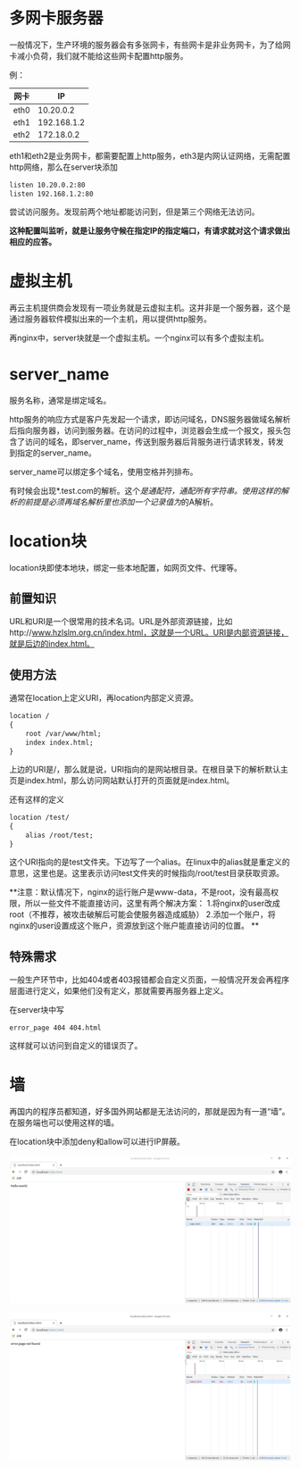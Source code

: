 # 多网卡服务器

一般情况下，生产环境的服务器会有多张网卡，有些网卡是非业务网卡，为了给网卡减小负荷，我们就不能给这些网卡配置http服务。

例：

| 网卡 | IP |
|--------|--------|
|      eth0 |  10.20.0.2      |
|eth1|192.168.1.2|
|eth2|172.18.0.2|

eth1和eth2是业务网卡，都需要配置上http服务，eth3是内网认证网络，无需配置http网络，那么在server块添加

```
listen 10.20.0.2:80
listen 192.168.1.2:80
```

尝试访问服务。发现前两个地址都能访问到，但是第三个网络无法访问。

**这种配置叫监听，就是让服务守候在指定IP的指定端口，有请求就对这个请求做出相应的应答。**

# 虚拟主机

再云主机提供商会发现有一项业务就是云虚拟主机。这并非是一个服务器，这个是通过服务器软件模拟出来的一个主机，用以提供http服务。

再nginx中，server块就是一个虚拟主机。一个nginx可以有多个虚拟主机。

# server_name

服务名称，通常是绑定域名。

http服务的响应方式是客户先发起一个请求，即访问域名，DNS服务器做域名解析后指向服务器，访问到服务器。在访问的过程中，浏览器会生成一个报文，报头包含了访问的域名，即server_name，传送到服务器后背服务进行请求转发，转发到指定的server_name。

server_name可以绑定多个域名，使用空格并列排布。

有时候会出现*.test.com的解析。这个*是通配符，通配所有字符串。使用这样的解析的前提是必须再域名解析里也添加一个记录值为*的A解析。


# location块

location块即使本地块，绑定一些本地配置，如网页文件、代理等。

## 前置知识

URL和URI是一个很常用的技术名词。URL是外部资源链接，比如http://www.hzlslm.org.cn/index.html，这就是一个URL。URI是内部资源链接，就是后边的index.html。

## 使用方法

通常在location上定义URI，再location内部定义资源。

```
location /
{
	root /var/www/html;
    index index.html;
}
```

上边的URI是/，那么就是说，URI指向的是网站根目录。在根目录下的解析默认主页是index.html，那么访问网站默认打开的页面就是index.html。

还有这样的定义

```
location /test/
{
	alias /root/test;
}
```

这个URI指向的是test文件夹。下边写了一个alias。在linux中的alias就是重定义的意思，这里也是。这里表示访问test文件夹的时候指向/root/test目录获取资源。

**注意：默认情况下，nginx的运行账户是www-data，不是root，没有最高权限，所以一些文件不能直接访问，这里有两个解决方案：
1.将nginx的user改成root（不推荐，被攻击破解后可能会使服务器造成威胁）
2.添加一个账户，将nginx的user设置成这个账户，资源放到这个账户能直接访问的位置。
**

## 特殊需求

一般生产环节中，比如404或者403报错都会自定义页面，一般情况开发会再程序层面进行定义，如果他们没有定义，那就需要再服务器上定义。

在server块中写
```
error_page 404 404.html
```
这样就可以访问到自定义的错误页了。

# 墙

再国内的程序员都知道，好多国外网站都是无法访问的，那就是因为有一道“墙”。在服务端也可以使用这样的墙。

在location块中添加deny和allow可以进行IP屏蔽。

![1.png](./img/1.png)

![2.png](./img/2.png)
